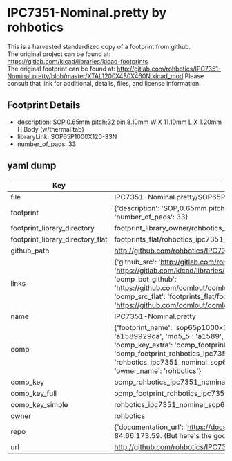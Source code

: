# IPC7351-Nominal.pretty by rohbotics  
This is a harvested standardized copy of a footprint from github.  
The original project can be found at:  
https://gitlab.com/kicad/libraries/kicad-footprints  
The original footprint can be found at:
http://gitlab.com/rohbotics/IPC7351-Nominal.pretty/blob/master/XTAL1200X480X460N.kicad_mod
Please consult that link for additional, details, files, and license information.  
## Footprint Details
* description: SOP,0.65mm pitch;32 pin,8.10mm W X 11.10mm L X 1.20mm H Body (w/thermal tab)  
* libraryLink: SOP65P1000X120-33N  
* number_of_pads: 33  
## yaml dump  
| Key | Value |  
| --- | --- |  
| file | IPC7351-Nominal.pretty/SOP65P1000X120-33N.kicad_mod |  
| footprint | {'description': 'SOP,0.65mm pitch;32 pin,8.10mm W X 11.10mm L X 1.20mm H Body (w/thermal tab)', 'libraryLink': 'SOP65P1000X120-33N', 'number_of_pads': 33} |  
| footprint_library_directory | footprint_library_owner/rohbotics_IPC7351-Nominal.pretty |  
| footprint_library_directory_flat | footprints_flat/rohbotics_ipc7351_nominal_sop65p1000x120_33n/working |  
| github_path | http://github.com/rohbotics/IPC7351-Nominal.pretty/blob/master/SOP65P1000X120-33N.kicad_mod |  
| links | {'github_src': 'http://gitlab.com/rohbotics/IPC7351-Nominal.pretty/blob/master/XTAL1200X480X460N.kicad_mod', 'github_src_repo': 'https://gitlab.com/kicad/libraries/kicad-footprints', 'oomp_bot': 'footprints/rohbotics_ipc7351_nominal_sop65p1000x120_33n/working', 'oomp_bot_github': 'https://github.com/oomlout/oomlout_oomp_footprint_bot/tree/main/footprints/rohbotics_ipc7351_nominal_sop65p1000x120_33n/working', 'oomp_src_flat': 'footprints_flat/footprints_flat/rohbotics_ipc7351_nominal_sop65p1000x120_33n/working', 'oomp_src_flat_github': 'https://github.com/oomlout/oomlout_oomp_footprint_src/tree/main/footprints_flat/rohbotics_ipc7351_nominal_sop65p1000x120_33n/working'} |  
| name | IPC7351-Nominal.pretty |  
| oomp | {'footprint_name': 'sop65p1000x120_33n', 'library_name': 'ipc7351_nominal', 'md5': 'a1589929da800883c1af300c48ae9d1e', 'md5_10': 'a1589929da', 'md5_5': 'a1589', 'md5_6': 'a15899', 'oomp_key': 'oomp_rohbotics_ipc7351_nominal_sop65p1000x120_33n', 'oomp_key_extra': 'oomp_footprint_rohbotics_ipc7351_nominal_sop65p1000x120_33n', 'oomp_key_full': 'oomp_footprint_rohbotics_ipc7351_nominal_sop65p1000x120_33n_a15899', 'oomp_key_simple': 'rohbotics_ipc7351_nominal_sop65p1000x120_33n', 'original_filename': 'IPC7351-Nominal.pretty/SOP65P1000X120-33N.kicad_mod', 'owner_name': 'rohbotics'} |  
| oomp_key | oomp_rohbotics_ipc7351_nominal_sop65p1000x120_33n |  
| oomp_key_full | oomp_footprint_rohbotics_ipc7351_nominal_sop65p1000x120_33n |  
| oomp_key_simple | rohbotics_ipc7351_nominal_sop65p1000x120_33n |  
| owner | rohbotics |  
| repo | {'documentation_url': 'https://docs.github.com/rest/overview/resources-in-the-rest-api#rate-limiting', 'message': "API rate limit exceeded for 84.66.173.59. (But here's the good news: Authenticated requests get a higher rate limit. Check out the documentation for more details.)"} |  
| url | http://github.com/rohbotics/IPC7351-Nominal.pretty |  

